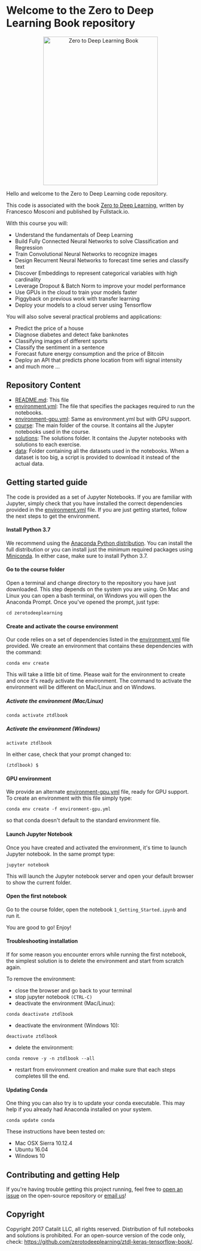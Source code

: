 # Welcome to the Zero to Deep Learning Book repository

<p align="center">
  <img src="assets/cover.png" alt="Zero to Deep Learning Book" width="306" height="396"/>
</p>

Hello and welcome to the Zero to Deep Learning code repository.

This code is associated with the book [Zero to Deep Learning](www.zerotodeeplearning.com), written by Francesco Mosconi and published by Fullstack.io.


With this course you will:
* Understand the fundamentals of Deep Learning
* Build Fully Connected Neural Networks to solve Classification and Regression
* Train Convolutional Neural Networks to recognize images
* Design Recurrent Neural Networks to forecast time series and classify text
* Discover Embeddings to represent categorical variables with high cardinality
* Leverage Dropout & Batch Norm to improve your model performance
* Use GPUs in the cloud to train your models faster
* Piggyback on previous work with transfer learning
* Deploy your models to a cloud server using Tensorflow

You will also solve several practical problems and applications:
* Predict the price of a house
* Diagnose diabetes and detect fake banknotes
* Classifying images of different sports
* Classify the sentiment in a sentence
* Forecast future energy consumption and the price of Bitcoin
* Deploy an API that predicts phone location from wifi signal intensity
* and much more ...


## Repository Content

* [README.md](./README.md): This file
* [environment.yml](./environment.yml): The file that specifies the packages required to run the notebooks.
* [environment-gpu.yml](./environment-gpu.yml): Same as environment.yml but with GPU support.
* [course](./course): The main folder of the course. It contains all the Jupyter notebooks used in the course.
* [solutions](./solutions): The solutions folder. It contains the Jupyter notebooks with solutions to each exercise.
* [data](./data): Folder containing all the datasets used in the notebooks. When a dataset is too big, a script is provided to download it instead of the actual data.


## Getting started guide
The code is provided as a set of Jupyter Notebooks. If you are familiar with Jupyter, simply check that you have installed the correct dependencies provided in the [environment.yml](./environment.yml) file. If you are just getting started, follow the next steps to get the environment.


#### Install Python 3.7
We recommend using the [Anaconda Python distribution](www.anaconda.com). You can install the full distribution or you can install just the minimum required packages using [Miniconda](https://conda.io/en/latest/miniconda.html). In either case, make sure to install Python 3.7.

#### Go to the course folder
Open a terminal and change directory to the repository you have just downloaded. This step depends on the system you are using. On Mac and Linux you can open a bash terminal, on Windows you will open the Anaconda Prompt. Once you've opened the prompt, just type:

```
cd zerotodeeplearning
```

#### Create and activate the course environment
Our code relies on a set of dependencies listed in the [environment.yml](./environment.yml) file provided. We create an environment that contains these dependencies with the command:

```
conda env create
```

This will take a little bit of time. Please wait for the environment to create and once it's ready activate the environment. The command to activate the environment will be different on Mac/Linux and on Windows.

##### Activate the environment (Mac/Linux)
```
conda activate ztdlbook
```

##### Activate the environment (Windows)
```
activate ztdlbook
```

In either case, check that your prompt changed to:

```
(ztdlbook) $
```

#### GPU environment
We provide an alternate [environment-gpu.yml](./environment-gpu.yml) file, ready for GPU support. To create an environment with this file simply type:

```
conda env create -f environment-gpu.yml
```
so that conda doesn't default to the standard environment file.

#### Launch Jupyter Notebook
Once you have created and activated the environment, it's time to launch Jupyter notebook. In the same prompt type:

```
jupyter notebook
```

This will launch the Jupyter notebook server and open your default browser to show the current folder.

#### Open the first notebook
Go to the course folder, open the notebook `1_Getting_Started.ipynb` and run it.

You are good to go! Enjoy!


#### Troubleshooting installation
If for some reason you encounter errors while running the first notebook, the simplest solution is to delete the environment and start from scratch again.

To remove the environment:

- close the browser and go back to your terminal
- stop jupyter notebook `(CTRL-C)`
- deactivate the environment (Mac/Linux):

```
conda deactivate ztdlbook
```

- deactivate the environment (Windows 10):

```
deactivate ztdlbook
```

- delete the environment:

```
conda remove -y -n ztdlbook --all
```

- restart from environment creation and make sure that each steps completes till the end.

#### Updating Conda

One thing you can also try is to update your conda executable. This may help if you already had Anaconda installed on your system.

```
conda update conda
```

These instructions have been tested on:

- Mac OSX Sierra 10.12.4
- Ubuntu 16.04
- Windows 10


## Contributing and getting Help
If you're having trouble getting this project running, feel free to [open an issue](https://github.com/zerotodeeplearning/ztdl-keras-tensorflow-book/issues) on the open-source repository or [email us](mailto:help@zerotodeeplearning.com)!


## Copyright
Copyright 2017 Catalit LLC, all rights reserved.
Distribution of full notebooks and solutions is prohibited.
For an open-source version of the code only, check: https://github.com/zerotodeeplearning/ztdl-keras-tensorflow-book/.
